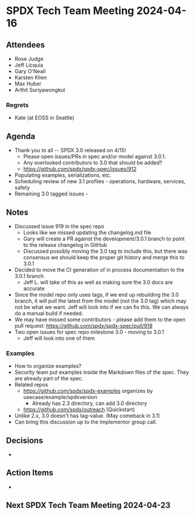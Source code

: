 # SPDX Tech Team Meeting 2024-04-16

## Attendees
- Rose Judge
- Jeff Licquia
- Gary O'Neall
- Karsten Klien
- Max Huber
- Arthit Suriyawongkul

### Regrets
- Kate (at EOSS in Seattle)

## Agenda
- Thank you to all -- SPDX 3.0 released on 4/15!
  - Please open issues/PRs in spec and/or model against 3.0.1.
  - Any overlooked contributors to 3.0 that should be added? 
  - https://github.com/spdx/spdx-spec/issues/912
- Populating examples, serializations, etc.
- Scheduling review of new 3.1 profiles - operations, hardware, services, safety
- Remaining 3.0 tagged issues - 

## Notes
- Discussed issue 919 in the spec repo
  - Looks like we missed updating the changelog.md file
  - Gary will create a PR against the development/3.0.1 branch to point to
    the release changelog in GitHub
  - Discussed possibly moving the 3.0 tag to include this, but there was
    consensus we should keep the proper git history and merge this to 3.0.1
- Decided to move the CI generation of in process documentation to the 3.0.1 branch
  - Jeff L. will take of this as well as making sure the 3.0 docs are accurate
- Since the model repo only uses tags, if we end up rebuilding the 3.0 branch,
  it will pull the latest from the model (not the 3.0 tag) which may not be what we want.
  Jeff will look into if we can fix this. We can always do a manual build if needed.
- We may have missed some contributors - please add them to the open
  pull request: https://github.com/spdx/spdx-spec/pull/918
- Two open issues for spec repo milestone 3.0 - moving to 3.0.1
  - Jeff will look into one of them

### Examples
- How to organize examples?
- Security team put examples inside the Markdown files of the spec.
  They are already part of the spec.
- Related repos
  - https://github.com/spdx/spdx-examples organizes by usecase/example/spdxversion
    - Already has 2.3 directory, can add 3.0 directory
  - https://github.com/spdx/outreach (Quickstart)
- Unlike 2.x, 3.0 doesn't has tag-value. (May comeback in 3.1)
- Can bring this discussion up to the Implementor group call.

## Decisions
- 

## Action Items
- 

## Next SPDX Tech Team Meeting 2024-04-23
